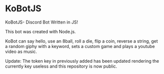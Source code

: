 # KoBotJS
KoBotJS- Discord Bot Written in JS!

This bot was created with Node.js.

KoBot can say hello, use an 8ball, roll a die, flip a coin, reverse a string, get a random giphy with a keyword, 
sets a custom game and plays a youtube video as music.

Update: The token key in previously added has been updated rendering the currently key useless and this repository is now public. 
